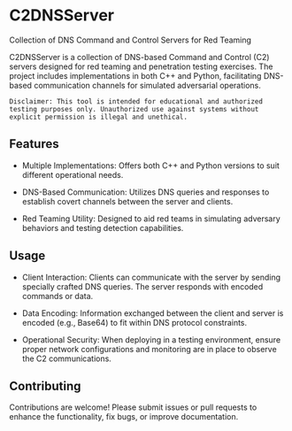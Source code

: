 # C2DNSServer
Collection of DNS Command and Control Servers for Red Teaming

C2DNSServer is a collection of DNS-based Command and Control (C2) servers designed for red teaming and penetration testing exercises. The project includes implementations in both C++ and Python, facilitating DNS-based communication channels for simulated adversarial operations.

    Disclaimer: This tool is intended for educational and authorized testing purposes only. Unauthorized use against systems without explicit permission is illegal and unethical.

## Features

- Multiple Implementations: Offers both C++ and Python versions to suit different operational needs.

- DNS-Based Communication: Utilizes DNS queries and responses to establish covert channels between the server and clients.

- Red Teaming Utility: Designed to aid red teams in simulating adversary behaviors and testing detection capabilities.

## Usage

- Client Interaction: Clients can communicate with the server by sending specially crafted DNS queries. The server responds with encoded commands or data.

- Data Encoding: Information exchanged between the client and server is encoded (e.g., Base64) to fit within DNS protocol constraints.

- Operational Security: When deploying in a testing environment, ensure proper network configurations and monitoring are in place to observe the C2 communications.

## Contributing
Contributions are welcome! Please submit issues or pull requests to enhance the functionality, fix bugs, or improve documentation.
